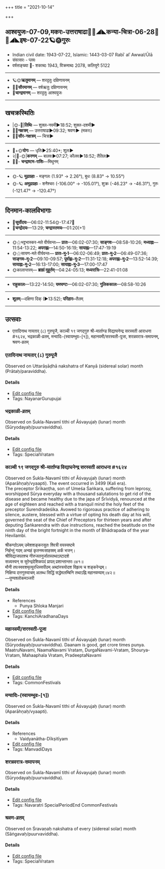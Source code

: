 +++
title = "2021-10-14"

+++
## आश्वयुजः-07-09,मकरः-उत्तराषाढा🌛🌌◢◣कन्या-चित्रा-06-28🌌🌞◢◣इषः-07-22🪐🌞गुरुः
- Indian civil date: 1943-07-22, Islamic: 1443-03-07 Rabīʿ alʾ Awwal/Ūlā
- संवत्सरः - प्लवः
- वर्षसङ्ख्या 🌛- शकाब्दः 1943, विक्रमाब्दः 2078, कलियुगे 5122
___________________
- 🪐🌞**ऋतुमानम्** — शरदृतुः दक्षिणायनम्
- 🌌🌞**सौरमानम्** — वर्षऋतुः दक्षिणायनम्
- 🌛**चान्द्रमानम्** — शरदृतुः आश्वयुजः
___________________


## खचक्रस्थितिः
- |🌞-🌛|**तिथिः** — शुक्ल-नवमी►18:52; शुक्ल-दशमी►  
- 🌌🌛**नक्षत्रम्** — उत्तराषाढा►09:32; श्रवणः► (मकरः)  
- 🌌🌞**सौर-नक्षत्रम्** — चित्रा►  
___________________
- 🌛+🌞**योगः** — धृतिः►25:40*; शूलः►  
- २|🌛-🌞|**करणम्** — बालवः►07:27; कौलवः►18:52; तैतिलः►  
- 🌌🌛- **चन्द्राष्टम-राशिः**—मिथुनम्  
___________________
- 🌞-🪐 **मूढग्रहाः** - मङ्गलः (1.93° → 2.26°), बुधः (8.83° → 10.55°)
- 🌞-🪐 **अमूढग्रहाः** - शनैश्चरः (-106.00° → -105.01°), शुक्रः (-46.23° → -46.31°), गुरुः (-121.47° → -120.47°)
___________________


## दिनमान-कालविभागाः
- 🌅**सूर्योदयः**—06:02-11:54🌞️-17:47🌇  
- 🌛**चन्द्रोदयः**—13:29; **चन्द्रास्तमयः**—01:20(+1)  
___________________
- 🌞⚝भट्टभास्कर-मते वीर्यवन्तः— **प्रातः**—06:02-07:30; **साङ्गवः**—08:58-10:26; **मध्याह्नः**—11:54-13:22; **अपराह्णः**—14:50-16:19; **सायाह्नः**—17:47-19:19  
- 🌞⚝सायण-मते वीर्यवन्तः— **प्रातः-मु॰1**—06:02-06:49; **प्रातः-मु॰2**—06:49-07:36; **साङ्गवः-मु॰2**—09:10-09:57; **पूर्वाह्णः-मु॰2**—11:31-12:18; **अपराह्णः-मु॰2**—13:52-14:39; **सायाह्नः-मु॰2**—16:13-17:00; **सायाह्नः-मु॰3**—17:00-17:47  
- 🌞कालान्तरम्— **ब्राह्मं मुहूर्तम्**—04:24-05:13; **मध्यरात्रिः**—22:41-01:08  
___________________
- **राहुकालः**—13:22-14:50; **यमघण्टः**—06:02-07:30; **गुलिककालः**—08:58-10:26  
___________________
- **शूलम्**—दक्षिणा दिक् (►13:52); **परिहारः**–तैलम्  
___________________

## उत्सवाः
- एऩादिनाथ नायऩार् (८) गुरुपूजै, काञ्ची १९ जगद्गुरु श्री-मार्ताण्ड विद्याघनेन्द्र सरस्वती आराधना #१६२४, भद्रकाळी-व्रतम्, मन्वादिः-(स्वायम्भुवः-[१]), महानवमी/सरस्वती-पूजा, शरन्नवरात्र-समापनम्, श्रवण-व्रतम्
### एऩादिनाथ नायऩार् (८) गुरुपूजै

Observed on Uttarāṣāḍhā nakshatra of Kanyā (sidereal solar) month (Prātaḥ/paraviddha). 

#### Details
- [Edit config file](https://github.com/jyotisham/adyatithi/blob/master/mahApuruSha/nAyanAr/sidereal_solar_month/nakshatra/06/21/En2AdinAtha_nAyan2Ar_%288%29_gurupUjai.toml)
- Tags: NayanarGurupujai


### भद्रकाळी-व्रतम्

Observed on Śukla-Navamī tithi of Āśvayujaḥ (lunar) month (Sūryodayaḥ/puurvaviddha). 

#### Details
- [Edit config file](https://github.com/jyotisham/adyatithi/blob/master/devatA/shakti/lunar_month/tithi/07/09/bhadrakALI-vratam.toml)
- Tags: SpecialVratam


### काञ्ची १९ जगद्गुरु श्री-मार्ताण्ड विद्याघनेन्द्र सरस्वती आराधना #१६२४

Observed on Śukla-Navamī tithi of Āśvayujaḥ (lunar) month (Aparāhṇaḥ/vyaapti). The event occurred in 3499 (Kali era).  
The preceptor Śrīkaṇṭha, son of Umeśa Śaṅkara, suffering from leprosy, worshipped Sūrya everyday with a thousand salutations to get rid of the disease and became healthy due to the japa of Śrīvidyā, renounced at the age of eighteen and reached with a tranquil mind the holy feet of the preceptor Surendradeśika. Avowed to rigoroaus practice of adhering to silence, austere, blessed with a virtue of opting his death day at his will, governed the seat of the Chief of Preceptors for thirteen years and after deputing Śaṅkarendra with due instructions, reached the beatitude on the ninth day of the bright fortnight in the month of Bhādrapada of the year Hevilambi.

श्रीकण्ठोऽयम् उमेशशङ्करसुतः श्वित्री वयस्यष्टमे  
निर्हन्तुं गदम् अन्वहं कृतनमःसाहस्रम् अर्कं भजन्।  
श्रीविद्याजपतश्च नीरुजतनुर्जातस्तथाऽष्टादशे  
सन्न्यस्यन् स सुरेन्द्रदेशिकपदं प्रापत् प्रशान्तान्तरः॥४१॥  
मौनी तपःस्ववशमृत्युरधिस्वपीठम् अब्दांस्त्रयोदश विहृत्य च शङ्करेन्द्रम्।  
निक्षिप्य दत्तगुरुवाचम् अलब्ध सिद्धिं सद्धेमलम्बिनि तथाऽह्नि महानवम्याम्॥४२॥  
—पुण्यश्लोकमञ्जरी



#### Details
- References
  - Punya Shloka Manjari
- [Edit config file](https://github.com/jyotisham/adyatithi/blob/master/mahApuruSha/kAnchI-maTha/lunar_month/tithi/07/09/kAJcI_19_jagadguru_zrI~mArtANDa_vidyAghanEndra_sarasvatI_ArAdhanA.toml)
- Tags: KanchiAradhanaDays


### महानवमी/सरस्वती-पूजा

Observed on Śukla-Navamī tithi of Āśvayujaḥ (lunar) month (Sūryodayaḥ/puurvaviddha). Daanam is good, get crore times punya.
MaatruNavami, NaamaNavami Vratam, DurgaNavami-Vratam, Shourya-Vratam, Mahaaphala Vratam, PradeeptaNavami

#### Details
- [Edit config file](https://github.com/jyotisham/adyatithi/blob/master/general/lunar_month/tithi/07/09/mahAnavamI_or_sarasvatI-pUjA.toml)
- Tags: CommonFestivals


### मन्वादिः-(स्वायम्भुवः-[१])

Observed on Śukla-Navamī tithi of Āśvayujaḥ (lunar) month (Aparāhṇaḥ/vyaapti). 

#### Details
- References
  - Vaidyanātha-Dīkṣitīyam
- [Edit config file](https://github.com/jyotisham/adyatithi/blob/master/time_focus/yugAdiH/lunar_month/tithi/07/09/manvAdiH~%28svAyambhuvaH~%5B1%5D%29.toml)
- Tags: ManvadiDays


### शरन्नवरात्र-समापनम्

Observed on Śukla-Navamī tithi of Āśvayujaḥ (lunar) month (Sūryodayaḥ/puurvaviddha). 

#### Details
- [Edit config file](https://github.com/jyotisham/adyatithi/blob/master/general/lunar_month/tithi/07/09/zarannavarAtra-samApanam.toml)
- Tags: Navaratri SpecialPeriodEnd CommonFestivals


### श्रवण-व्रतम्

Observed on Śravaṇaḥ nakshatra of every (sidereal solar) month (Sāṅgavaḥ/puurvaviddha). 

#### Details
- [Edit config file](https://github.com/jyotisham/adyatithi/blob/master/general/sidereal_solar_month/nakshatra/00/22/zravaNa-vratam.toml)
- Tags: SpecialVratam



